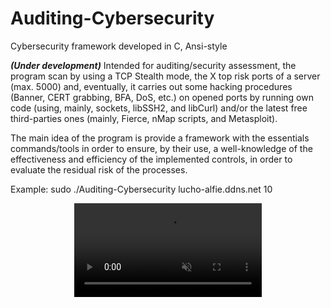 # Auditing-Cybersecurity
Cybersecurity framework developed in C, Ansi-style

***(Under development)*** Intended for auditing/security assessment, the program scan by using a TCP Stealth mode, the X top risk ports of a server (max. 5000) and, eventually, it carries out some hacking procedures (Banner, CERT grabbing, BFA, DoS, etc.) on opened ports by running own code (using, mainly, sockets, libSSH2, and libCurl) and/or the latest free third-parties ones (mainly, Fierce, nMap scripts, and Metasploit). 

The main idea of the program is provide a framework with the essentials commands/tools in order to ensure, by their use, a well-knowledge of the effectiveness and efficiency of the implemented controls, in order to evaluate the residual risk of the processes.

Example: sudo ./Auditing-Cybersecurity lucho-alfie.ddns.net 10


<p align="center">
<video src="https://user-images.githubusercontent.com/40904281/177245945-6bf3ead6-f04d-44d4-8b78-b8dad5701785.mp4" autoplay loop muted> </video>
</p>
